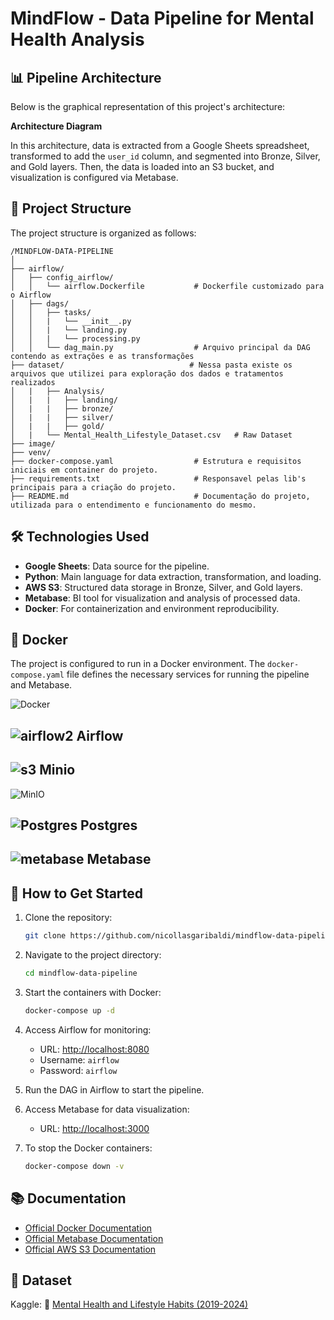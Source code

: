 # MindFlow - Data Pipeline for Mental Health Analysis

## 📊 Pipeline Architecture
Below is the graphical representation of this project's architecture:

**Architecture Diagram**

In this architecture, data is extracted from a Google Sheets spreadsheet, transformed to add the `user_id` column, and segmented into Bronze, Silver, and Gold layers. Then, the data is loaded into an S3 bucket, and visualization is configured via Metabase.

## 📂 Project Structure
The project structure is organized as follows:

```
/MINDFLOW-DATA-PIPELINE
│
├── airflow/
│   ├── config_airflow/
│   │   └── airflow.Dockerfile           # Dockerfile customizado para o Airflow
│   ├── dags/
│   │   ├── tasks/
│   │   |   └── __init__.py
│   │   |   └── landing.py
│   │   |   └── processing.py        
│   │   └── dag_main.py                  # Arquivo principal da DAG contendo as extrações e as transformações
├── dataset/                            # Nessa pasta existe os arquivos que utilizei para exploração dos dados e tratamentos realizados
│   |   ├── Analysis/
│   |   |   ├── landing/
│   |   |   ├── bronze/
│   |   |   ├── silver/
│   |   |   ├── gold/
│   |   └── Mental_Health_Lifestyle_Dataset.csv   # Raw Dataset
├── image/                            
├── venv/
├── docker-compose.yaml                  # Estrutura e requisitos iniciais em container do projeto.
├── requirements.txt                     # Responsavel pelas lib's principais para a criação do projeto.
├── README.md                            # Documentação do projeto, utilizada para o entendimento e funcionamento do mesmo.
```

## 🛠️ Technologies Used
- **Google Sheets**: Data source for the pipeline.
- **Python**: Main language for data extraction, transformation, and loading.
- **AWS S3**: Structured data storage in Bronze, Silver, and Gold layers.
- **Metabase**: BI tool for visualization and analysis of processed data.
- **Docker**: For containerization and environment reproducibility.

## 🐳 Docker
The project is configured to run in a Docker environment. The `docker-compose.yaml` file defines the necessary services for running the pipeline and Metabase.

![Docker](https://github.com/user-attachments/assets/759bbcfa-e349-4687-ac15-b12ea1a53488)

## ![airflow2](https://github.com/user-attachments/assets/159a8038-6bf5-43fd-b0b1-328a6896b0f6) Airflow

## ![s3](https://github.com/user-attachments/assets/5a767046-d971-4b7d-97f2-02bb641f4b30) Minio

![MinIO](https://github.com/user-attachments/assets/3343c493-87e0-463d-92a4-ee8a3802cc86)

## ![Postgres](https://github.com/user-attachments/assets/79b963dc-9ced-4aa1-b2bd-880588012a6f) Postgres

## ![metabase](https://github.com/user-attachments/assets/aab28b91-2e03-408b-ac4c-54b40d4056ba) Metabase




## 🚀 How to Get Started
1. Clone the repository:
   ```bash
   git clone https://github.com/nicollasgaribaldi/mindflow-data-pipeline.git
   ```
2. Navigate to the project directory:
   ```bash
   cd mindflow-data-pipeline
   ```
3. Start the containers with Docker:
   ```bash
   docker-compose up -d
   ```
4. Access Airflow for monitoring:  
   - URL: [http://localhost:8080](http://localhost:8080)  
   - Username: `airflow`  
   - Password: `airflow`  

5. Run the DAG in Airflow to start the pipeline.  

6. Access Metabase for data visualization:  
   - URL: [http://localhost:3000](http://localhost:3000)

7. To stop the Docker containers:
   ```bash
   docker-compose down -v
   ```

## 📚 Documentation
- [Official Docker Documentation](https://docs.docker.com/)
- [Official Metabase Documentation](https://www.metabase.com/docs/)
- [Official AWS S3 Documentation](https://docs.aws.amazon.com/s3/index.html)

## **📜 Dataset**  
Kaggle: 🧠 [Mental Health and Lifestyle Habits (2019-2024)](https://www.kaggle.com/datasets/mental-health-and-lifestyle)
